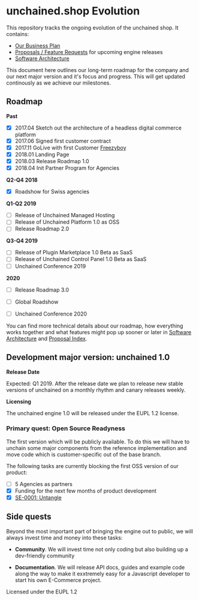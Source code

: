 # unchained.shop Evolution

This repository tracks the ongoing evolution of the unchained shop. It contains:

* [Our Business Plan](business-plan.md)
* [Proposals / Feature Requests](proposals/proposals.md) for upcoming engine releases
* [Software Architecture](architecture.md)

This document here outlines our long-term roadmap for the company and our next major version and it's focus and progress. This will get updated continously as we achieve our milestones.

## Roadmap

**Past**
- [x] 2017.04 Sketch out the architecture of a headless digital commerce platform
- [x] 2017.06 Signed first customer contract
- [x] 2017.11 GoLive with first Customer [Freezyboy](https://www.freezyboy.com)
- [x] 2018.01 Landing Page
- [x] 2018.03 Release Roadmap 1.0
- [x] 2018.04 Init Partner Program for Agencies

**Q2-Q4 2018**
- [x] Roadshow for Swiss agencies

**Q1-Q2 2019**
- [ ] Release of Unchained Managed Hosting
- [ ] Release of Unchained Platform 1.0 as OSS
- [ ] Release Roadmap 2.0

**Q3-Q4 2019**
- [ ] Release of Plugin Marketplace 1.0 Beta as SaaS
- [ ] Release of Unchained Control Panel 1.0 Beta as SaaS
- [ ] Unchained Conference 2019

**2020**
- [ ] Release Roadmap 3.0
- [ ] Global Roadshow
- [ ] Unchained Conference 2020


You can find more technical details about our roadmap, how everything works together and what features might pop up sooner or later in [Software Architecture](architecture.md) and [Proposal Index](proposals/proposals.md).

## Development major version: unchained 1.0

**Release Date**

Expected: Q1 2019. After the release date we plan to release new stable versions of unchained on a monthly rhythm and canary releases weekly.

**Licensing**

The unchained engine 1.0 will be released under the EUPL 1.2 license.

### Primary quest: Open Source Readyness

The first version which will be publicly available. To do this we will have to unchain some major components from the reference implementation and move code which is customer-specific out of the base branch.

The following tasks are currently blocking the first OSS version of our product:

- [ ] 5 Agencies as partners
- [x] Funding for the next few months of product development
- [x] [SE-0001: Untangle](proposals/0001-open-source.md)

## Side quests

Beyond the most important part of bringing the engine out to public, we will always invest time and money into these tasks:

- **Community**. We will invest time not only coding but also building up a dev-friendly community

- **Documentation**. We will release API docs, guides and example code along the way to make it exxtremely easy for a Javascript developer to start his own E-Commerce project.


Licensed under the EUPL 1.2
